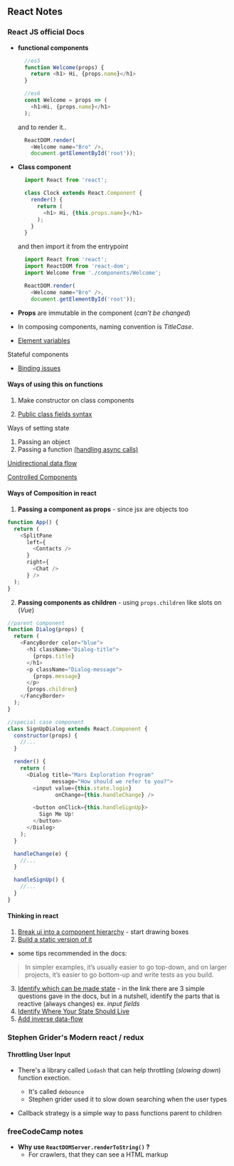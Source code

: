 ## React Notes

### React JS official Docs
* **functional components** 
  ```javascript
    //es5
    function Welcome(props) {
      return <h1> Hi, {props.name}</h1>
    }
  ```

  ```javascript
    //es6
    const Welcome = props => (
      <h1>Hi, {props.name}</h1>
    );
  ```

  and to render it..
  ```javascript
    ReactDOM.render(
      <Welcome name="Bro" />, 
      document.getElementById('root'));
  ```
* **Class component**
  ```javascript
    import React from 'react';

    class Clock extends React.Component {
      render() {
        return (
          <h1> Hi, {this.props.name}</h1>
        );
      }
    }
  ```
  and then import it from the entrypoint 
  ```javascript
    import React from 'react';
    import ReactDOM from 'react-dom';
    import Welcome from './components/Welcome';

    ReactDOM.render(
      <Welcome name="Bro" />, 
      document.getElementById('root'));
  ```

* **Props** are immutable in the component (_can't be changed_)
* In composing components, naming convention is _TitleCase_.

- [Element variables](https://reactjs.org/docs/conditional-rendering.html#element-variables)

Stateful components


- [Binding issues](https://developer.mozilla.org/en/docs/Web/JavaScript/Reference/Global_objects/Function/bind)

#### Ways of using this on functions

1. Make constructor on class components

2. [Public class fields syntax](https://babeljs.io/docs/plugins/transform-class-properties/)

Ways of setting state
1. Passing an object
2. Passing a function [(handling async calls)](https://reactjs.org/docs/state-and-lifecycle.html#state-updates-may-be-asynchronous)

[Unidirectional data flow](https://reactjs.org/docs/state-and-lifecycle.html#the-data-flows-down)

[Controlled Components](https://reactjs.org/docs/forms.html#controlled-components)

#### Ways of Composition in react
1. **Passing a component as props** - since jsx are objects too
```javascript
function App() {
  return (
    <SplitPane
      left={
        <Contacts />
      }
      right={
        <Chat />
      } />
  );
}
```
2. **Passing components as children** - using ```props.children``` like slots on (_Vue_)
```javascript
//parent component
function Dialog(props) {
  return (
    <FancyBorder color="blue">
      <h1 className="Dialog-title">
        {props.title}
      </h1>
      <p className="Dialog-message">
        {props.message}
      </p>
      {props.children}
    </FancyBorder>
  );
}

//special case component
class SignUpDialog extends React.Component {
  constructor(props) {
    //...
  }

  render() {
    return (
      <Dialog title="Mars Exploration Program"
              message="How should we refer to you?">
        <input value={this.state.login}
               onChange={this.handleChange} />

        <button onClick={this.handleSignUp}>
          Sign Me Up!
        </button>
      </Dialog>
    );
  }

  handleChange(e) {
    //...
  }

  handleSignUp() {
    //...
  }
}
```

#### Thinking in react
1. [Break ui into a component hierarchy](https://reactjs.org/docs/thinking-in-react.html#step-1-break-the-ui-into-a-component-hierarchy) - start drawing boxes
2. [Build a static version of it](https://reactjs.org/docs/thinking-in-react.html#step-2-build-a-static-version-in-react)
  * some tips recommended in the docs:
  > In simpler examples, it’s usually easier to go top-down, and on larger projects, it’s easier to go bottom-up and write tests as you build.
3. [Identify which can be made state](https://reactjs.org/docs/thinking-in-react.html#step-3-identify-the-minimal-but-complete-representation-of-ui-state) - in the link there are 3 simple questions gave in the docs, but in a nutshell, identify the parts that is reactive (always changes) ex. _input fields_
4. [Identify Where Your State Should Live](https://reactjs.org/docs/thinking-in-react.html#step-4-identify-where-your-state-should-live)
5. [Add inverse data-flow](https://reactjs.org/docs/thinking-in-react.html#step-5-add-inverse-data-flow)

### Stephen Grider's Modern react / redux

#### Throttling User Input
- There's a library called `Lodash` that can help throttling (_slowing down_) function exection.
  - It's called `debounce`
  - Stephen grider used it to slow down searching when the user types

- Callback strategy is a simple way to pass functions parent to children


### freeCodeCamp notes

* **Why use `ReactDOMServer.renderToString()` ?**
  * For crawlers, that they can see a HTML markup